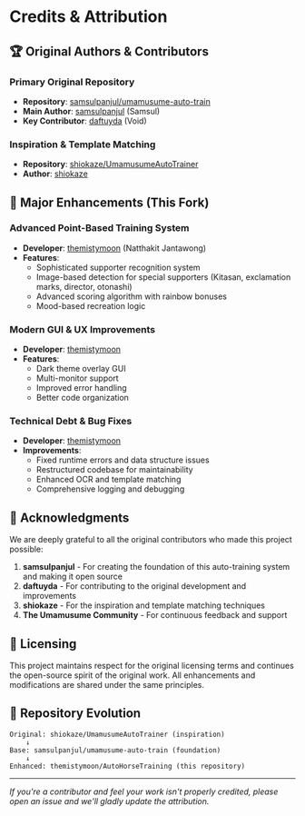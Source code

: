 # Credits & Attribution

## 🏆 Original Authors & Contributors

### Primary Original Repository
- **Repository**: [samsulpanjul/umamusume-auto-train](https://github.com/samsulpanjul/umamusume-auto-train)
- **Main Author**: [samsulpanjul](https://github.com/samsulpanjul) (Samsul)
- **Key Contributor**: [daftuyda](https://github.com/daftuyda) (Void)

### Inspiration & Template Matching
- **Repository**: [shiokaze/UmamusumeAutoTrainer](https://github.com/shiokaze/UmamusumeAutoTrainer)
- **Author**: [shiokaze](https://github.com/shiokaze)

## 🚀 Major Enhancements (This Fork)

### Advanced Point-Based Training System
- **Developer**: [themistymoon](https://github.com/themistymoon) (Natthakit Jantawong)
- **Features**: 
  - Sophisticated supporter recognition system
  - Image-based detection for special supporters (Kitasan, exclamation marks, director, otonashi)
  - Advanced scoring algorithm with rainbow bonuses
  - Mood-based recreation logic

### Modern GUI & UX Improvements
- **Developer**: [themistymoon](https://github.com/themistymoon)
- **Features**:
  - Dark theme overlay GUI
  - Multi-monitor support
  - Improved error handling
  - Better code organization

### Technical Debt & Bug Fixes
- **Developer**: [themistymoon](https://github.com/themistymoon)
- **Improvements**:
  - Fixed runtime errors and data structure issues
  - Restructured codebase for maintainability
  - Enhanced OCR and template matching
  - Comprehensive logging and debugging

## 🙏 Acknowledgments

We are deeply grateful to all the original contributors who made this project possible:

1. **samsulpanjul** - For creating the foundation of this auto-training system and making it open source
2. **daftuyda** - For contributing to the original development and improvements
3. **shiokaze** - For the inspiration and template matching techniques
4. **The Umamusume Community** - For continuous feedback and support

## 📄 Licensing

This project maintains respect for the original licensing terms and continues the open-source spirit of the original work. All enhancements and modifications are shared under the same principles.

## 🔗 Repository Evolution

```
Original: shiokaze/UmamusumeAutoTrainer (inspiration)
    ↓
Base: samsulpanjul/umamusume-auto-train (foundation)
    ↓
Enhanced: themistymoon/AutoHorseTraining (this repository)
```

---

*If you're a contributor and feel your work isn't properly credited, please open an issue and we'll gladly update the attribution.*
